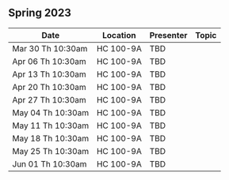 ## Spring 2023

| Date              | Location       |Presenter         | Topic                                     |
|-------------------|----------------|------------------|-------------------------------------------|
| Mar 30 Th 10:30am | HC 100-9A      | TBD              |                                           |
| Apr 06 Th 10:30am | HC 100-9A      | TBD              |                                           |
| Apr 13 Th 10:30am | HC 100-9A      | TBD              |                                           |
| Apr 20 Th 10:30am | HC 100-9A      | TBD              |                                           |
| Apr 27 Th 10:30am | HC 100-9A      | TBD              |                                           |
| May 04 Th 10:30am | HC 100-9A      | TBD              |                                           |
| May 11 Th 10:30am | HC 100-9A      | TBD              |                                           |
| May 18 Th 10:30am | HC 100-9A      | TBD              |                                           |
| May 25 Th 10:30am | HC 100-9A      | TBD              |                                           |
| Jun 01 Th 10:30am | HC 100-9A      | TBD              |                                           |
